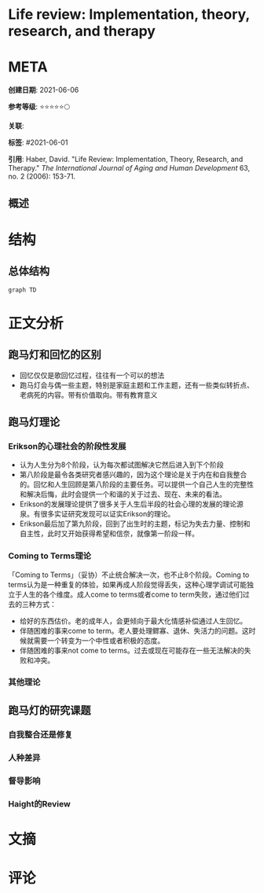 # Life review: Implementation, theory, research, and therapy

# META

**创建日期**: 2021-06-06

**参考等级**: ⭐⭐⭐⭐⭐🌕

**关联**: 

**标签**: #2021-06-01

**引用**: Haber, David. "Life Review: Implementation, Theory, Research, and Therapy." *The International Journal of Aging and Human Development* 63, no. 2 (2006): 153-71.

## 概述


# 结构

## 总体结构

```mermaid
graph TD

```

# 正文分析

## 跑马灯和回忆的区别

* 回忆仅仅是歌回忆过程，往往有一个可以的想法
* 跑马灯会与偶一些主题，特别是家庭主题和工作主题，还有一些类似转折点、老病死的内容。带有价值取向。带有教育意义

## 跑马灯理论

### Erikson的心理社会的阶段性发展

* 认为人生分为8个阶段，认为每次都试图解决它然后进入到下个阶段
* 第八阶段是最令各类研究者感兴趣的，因为这个理论是关于内在和自我整合的。回忆和人生回顾是第八阶段的主要任务。可以提供一个自己人生的完整性和解决后悔，此时会提供一个和谐的关于过去、现在、未来的看法。
* Erikson的发展理论提供了很多关于人生后半段的社会心理的发展的理论源泉。有很多实证研究发现可以证实Erikson的理论。
* Erikson最后加了第九阶段，回到了出生时的主题，标记为失去力量、控制和自主性，此时又开始获得希望和信奈，就像第一阶段一样。

### Coming to Terms理论

「Coming to Terms」（妥协）不止统合解决一次，也不止8个阶段。Coming to terms认为是一种重复的体验，如果再成人阶段觉得丢失，这种心理学调试可能独立于人生的各个维度。成人come to terms或者come to term失败，通过他们过去的三种方式：

* 给好的东西估价。老的成年人，会更倾向于最大化情感补偿通过人生回忆。
* 伴随困难的事来come to term。老人要处理鳏寡、退休、失活力的问题。这时候就需要一个转变为一个中性或者积极的态度。
* 伴随困难的事来not come to terms。过去或现在可能存在一些无法解决的失败和冲突。

### 其他理论

## 跑马灯的研究课题

### 自我整合还是修复

### 人种差异

### 督导影响

### Haight的Review

# 文摘

# 评论
